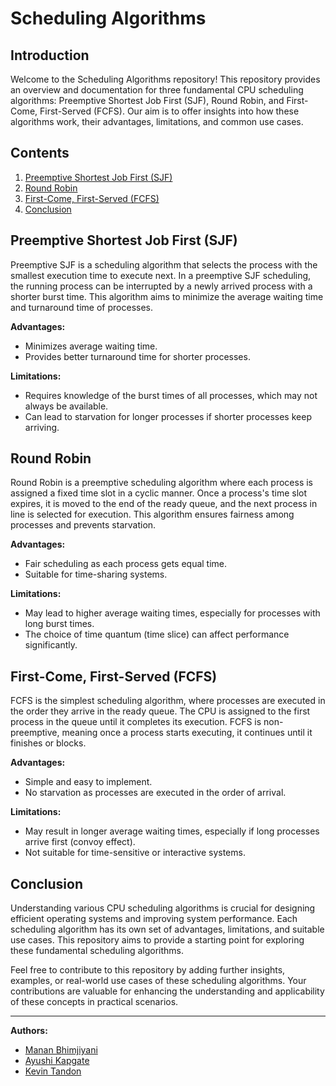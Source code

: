 # Scheduling Algorithms

## Introduction
Welcome to the Scheduling Algorithms repository! This repository provides an overview and documentation for three fundamental CPU scheduling algorithms: Preemptive Shortest Job First (SJF), Round Robin, and First-Come, First-Served (FCFS). Our aim is to offer insights into how these algorithms work, their advantages, limitations, and common use cases.

## Contents
1. [Preemptive Shortest Job First (SJF)](#preemptive-shortest-job-first-sjf)
2. [Round Robin](#round-robin)
3. [First-Come, First-Served (FCFS)](#first-come-first-served-fcfs)
4. [Conclusion](#conclusion)

## Preemptive Shortest Job First (SJF)
Preemptive SJF is a scheduling algorithm that selects the process with the smallest execution time to execute next. In a preemptive SJF scheduling, the running process can be interrupted by a newly arrived process with a shorter burst time. This algorithm aims to minimize the average waiting time and turnaround time of processes.

**Advantages:**
- Minimizes average waiting time.
- Provides better turnaround time for shorter processes.

**Limitations:**
- Requires knowledge of the burst times of all processes, which may not always be available.
- Can lead to starvation for longer processes if shorter processes keep arriving.

## Round Robin
Round Robin is a preemptive scheduling algorithm where each process is assigned a fixed time slot in a cyclic manner. Once a process's time slot expires, it is moved to the end of the ready queue, and the next process in line is selected for execution. This algorithm ensures fairness among processes and prevents starvation.

**Advantages:**
- Fair scheduling as each process gets equal time.
- Suitable for time-sharing systems.

**Limitations:**
- May lead to higher average waiting times, especially for processes with long burst times.
- The choice of time quantum (time slice) can affect performance significantly.

## First-Come, First-Served (FCFS)
FCFS is the simplest scheduling algorithm, where processes are executed in the order they arrive in the ready queue. The CPU is assigned to the first process in the queue until it completes its execution. FCFS is non-preemptive, meaning once a process starts executing, it continues until it finishes or blocks.

**Advantages:**
- Simple and easy to implement.
- No starvation as processes are executed in the order of arrival.

**Limitations:**
- May result in longer average waiting times, especially if long processes arrive first (convoy effect).
- Not suitable for time-sensitive or interactive systems.

## Conclusion
Understanding various CPU scheduling algorithms is crucial for designing efficient operating systems and improving system performance. Each scheduling algorithm has its own set of advantages, limitations, and suitable use cases. This repository aims to provide a starting point for exploring these fundamental scheduling algorithms.

Feel free to contribute to this repository by adding further insights, examples, or real-world use cases of these scheduling algorithms. Your contributions are valuable for enhancing the understanding and applicability of these concepts in practical scenarios.

---

**Authors:**
- [Manan Bhimjiyani](https://github.com/mananbhimjiyani)
- [Ayushi Kapgate](https://github.com/p0tat0dewd)
- [Kevin Tandon](https://github.com/kev0-4)